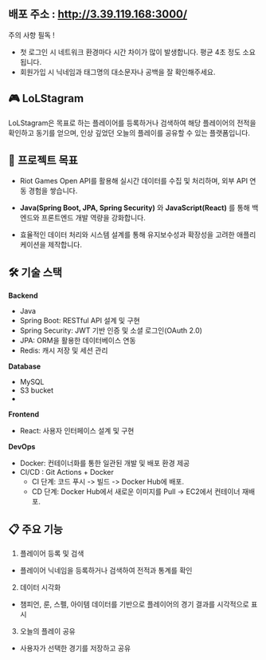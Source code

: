 ## 배포 주소 : http://3.39.119.168:3000/ <br>
주의 사항 필독 ! 
- 첫 로그인 시 네트워크 환경마다 시간 차이가 많이 발생합니다. 평균 4초 정도 소요됩니다.
- 회원가입 시 닉네임과 태그명의 대소문자나 공백을 잘 확인해주세요.



## 🎮 LoLStagram 
LoLStagram은 목표로 하는 플레이어를 등록하거나 검색하여 해당 플레이어의 전적을 확인하고 동기를 얻으며, 인상 깊었던 오늘의 플레이를 공유할 수 있는 플랫폼입니다.

## 📌 프로젝트 목표
- Riot Games Open API를 활용해 실시간 데이터를 수집 및 처리하며, 외부 API 연동 경험을 쌓습니다.

- **Java(Spring Boot, JPA, Spring Security)** 와 **JavaScript(React)** 를 통해 백엔드와 프론트엔드 개발 역량을 강화합니다.

- 효율적인 데이터 처리와 시스템 설계를 통해 유지보수성과 확장성을 고려한 애플리케이션을 제작합니다.

## 🛠️ 기술 스택
**Backend**<br>
- Java
- Spring Boot: RESTful API 설계 및 구현
- Spring Security: JWT 기반 인증 및 소셜 로그인(OAuth 2.0)
- JPA: ORM을 활용한 데이터베이스 연동
- Redis: 캐시 저장 및 세션 관리

**Database**<br>
- MySQL
- S3 bucket
- 
**Frontend**<br>
- React: 사용자 인터페이스 설계 및 구현

**DevOps**<br>
- Docker: 컨테이너화를 통한 일관된 개발 및 배포 환경 제공
- CI/CD : Git Actions + Docker
  -  CI 단계: 코드 푸시 -> 빌드 -> Docker Hub에 배포.
  -  CD 단계: Docker Hub에서 새로운 이미지를 Pull -> EC2에서 컨테이너 재배포.
 
## 📋 주요 기능
1. 플레이어 등록 및 검색
- 플레이어 닉네임을 등록하거나 검색하여 전적과 통계를 확인
2. 데이터 시각화
- 챔피언, 룬, 스펠, 아이템 데이터를 기반으로 플레이어의 경기 결과를 시각적으로 표시
3. 오늘의 플레이 공유
- 사용자가 선택한 경기를 저장하고 공유

